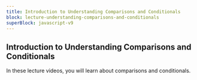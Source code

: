 ```yaml
---
title: Introduction to Understanding Comparisons and Conditionals
block: lecture-understanding-comparisons-and-conditionals
superBlock: javascript-v9
---
```


## Introduction to Understanding Comparisons and Conditionals

In these lecture videos, you will learn about comparisons and conditionals.
